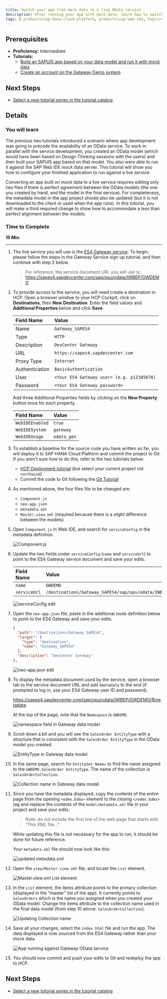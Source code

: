 ```yaml
---
title: Switch your app from mock data to a live OData service
description: After running your app with mock data, learn how to switch it to a live OData service
tags: [ products>sap-hana-cloud-platform, products>sap-web-ide, topic>cloud, topic>html5, topic>mobile, topic>odata, tutorial>intermediate ]
---
```


## Prerequisites  
 - **Proficiency:** Intermediate
 - **Tutorials:**
   - [Build an SAPUI5 app based on your data model and run it with mock data](http://go.sap.com/developer/tutorials/hcp-webide-build-app-mock-data.html)
   - [Create an account on the Gateway Demo system](http://go.sap.com/developer/tutorials/gateway-demo-signup.html)

## Next Steps
 - [Select a new tutorial series in the tutorial catalog](http://go.sap.com/developer/tutorials.html)

## Details

### You will learn  

The previous two tutorials introduced a scenario where app development was going to precede the availability of an OData service. To work in parallel with the service development, you created an OData model (which would have been based on Design Thinking sessions with the users) and then built your SAPUI5 app based on that model. You also were able to run it against the SAP Web IDE mock data server. This tutorial will show you how to configure your finished application to run against a live service.

Converting an app built on mock data to a live service requires editing only two files if there is perfect agreement between the OData models (the one you created by hand, and the model in the final service). For completeness, the metadata model in the app project should also be updated (but it is not downloaded to the client or used when the app runs). In this tutorial, you will make a third required change to show how to accommodate a less than perfect alignment between the models.

### Time to Complete

**15 Min**.

---

1. The live service you will use is the [ES4 Gateway service](https://sapes4.sapdevcenter.com/). To begin, please follow the steps in the Gateway Service sign up tutorial, and then continue with step 2 below.

    > For reference, the service document URL you will use is: <https://sapes4.sapdevcenter.com/sap/opu/odata/IWBEP/GWDEMO>


2. To provide access to the service, you will need create a destination in HCP. Open a browser window to your HCP Cockpit, click on **Destinations**, then **New Destination**. Enter the field values and **Additional Properties** below and click **Save**.

    Field Name     | Value
    :------------- | :-------------
    Name           | `Gateway_SAPES4`
    Type           | `HTTP`
    Description    | `DevCenter Gateway`
    URL            | `https://sapes4.sapdevcenter.com`
    Proxy Type     | `Internet`
    Authentication | `BasicAuthentication`
    User           | `<Your ES4 Gateway user> (e.g. p12345678)`
    Password       | `<Your ES4 Gateway password>`

    Add three Additional Properties fields by clicking on the **New Property** button once for each property.


    Field Name       | Value
    :--------------- | :-------------
    `WebIDEEnabled`  | `true`
    `WebIDESystem`   | `gateway`
    `WebIDEUsage`    | `odata_gen`


3. To establish a baseline for the source code you have written so far, you will deploy it to SAP HANA Cloud Platform and commit the project to Git. If you aren't sure how to do this, refer to the two tutorials below:

    - [HCP Deployment tutorial](http://go.sap.com/developer/tutorials/hcp-deploy-mobile-web-app.html) (but select your current project not `northwind`)
    - Commit the code to Git following the [Git Tutorial](http://go.sap.com/developer/tutorials/hcp-webide-commit-git.html)


4. As mentioned above, the four files file to be changed are:

    - `Component.js`
    - `neo-app.json`
    - `metadata.xml`
    - `Master.view.xml` (required because there is a slight difference between the models)

5. Open `Component.js` in Web IDE, and search for `serviceConfig` in the metadata definition.

    ![Component.js](https://raw.githubusercontent.com/SAPDocuments/Tutorials/master/tutorials/hcp-webide-switch-live-odata/m104_3_5.png)

6. Update the two fields under `serviceConfig` (`name` and `serviceUrl`) to point to the ES4 Gateway service document and save your edits.

    Field Name       | Value
    :--------------- | :-------------
    `name`           | `GWDEMO`
    `serviceUrl`     | `/destinations/Gateway_SAPES4/sap/opu/odata/IWBEP/GWDEMO`

    ![serviceConfig edit](https://raw.githubusercontent.com/SAPDocuments/Tutorials/master/tutorials/hcp-webide-switch-live-odata/m104_3_6.png)

7. Open the `neo-app.json` file, paste in the additional route definition below to point to the ES4 Gateway and save your edits.

    ```json
   {
      "path": "/destinations/Gateway_SAPES4",
      "target": {
        "type": "destination",
        "name": "Gateway_SAPES4"
      },
      "description": "DevCenter Gateway"
    },
    ```
    ![neo-app.json edit](https://raw.githubusercontent.com/SAPDocuments/Tutorials/master/tutorials/hcp-webide-switch-live-odata/m104_3_7.png)


8. To display the metadata document used by the service, open a browser tab to the service document URL and add `$metadata` to the end (if prompted to log in, use your ES4 Gateway user ID and password).

    <https://sapes4.sapdevcenter.com/sap/opu/odata/IWBEP/GWDEMO/$metadata>

    At the top of the page, note that the `Namespace` is `GWDEMO`.

    ![namespace field in Gateway data model](https://raw.githubusercontent.com/SAPDocuments/Tutorials/master/tutorials/hcp-webide-switch-live-odata/m104_3_8.png)

9. Scroll down a bit and you will see the `SalesOrder EntityType` with a structure that is consistent with the `SalesOrder EntityType` in the OData model you created.

    ![EntityType in Gateway data model](https://raw.githubusercontent.com/SAPDocuments/Tutorials/master/tutorials/hcp-webide-switch-live-odata/m104_3_9.png)


10. In the same page, search for `EntitySet Name=` to find the name assigned to the `GWDEMO.SalesOrder EntityType`. The name of the collection is `SalesOrderCollection`.

    ![Collection name in Gateway data model](https://raw.githubusercontent.com/SAPDocuments/Tutorials/master/tutorials/hcp-webide-switch-live-odata/m104_3_10.png)


11. Since you have the metadata displayed, copy the contents of the entire page from the opening `<edmx.Edmx>` element to the closing `</edmx.Edmx>` tag and replace the contents of the `model/metadata.xml` file in your project and save your edits.

    >Note: do not include the first line of the web page that starts with “This XML file…”

    While updating this file is not necessary for the app to run, it should be done for future reference.

    Your `metadata.xml` file should now look like this:

    ![updated metadata.xml](https://raw.githubusercontent.com/SAPDocuments/Tutorials/master/tutorials/hcp-webide-switch-live-odata/m104_3_11.png)


12. Open the `view/Master.view.xml` file, and locate the `List` element.

    ![Master.view.xml List element](https://raw.githubusercontent.com/SAPDocuments/Tutorials/master/tutorials/hcp-webide-switch-live-odata/m104_3_12.png)

13. In the `List` element, the items attribute points to the primary collection (displayed in the “master” list of the app). It currently points to `SalesOrders` which is the name you assigned when you created your OData model. Change the items attribute to the collection name used in the final data model (from step 10 above: `SalesOrderCollection`).

    ![Updating Collection name](https://raw.githubusercontent.com/SAPDocuments/Tutorials/master/tutorials/hcp-webide-switch-live-odata/m104_3_13.png)

14. Save all your changes, select the `index.html` file and run the app. The data displayed is now sourced from the ES4 Gateway rather than your mock data.

    ![App running against Gateway OData service](https://raw.githubusercontent.com/SAPDocuments/Tutorials/master/tutorials/hcp-webide-switch-live-odata/m104_3_14.png)

15. You should now commit and push your edits to Git and redeploy the app to HCP.


## Next Steps
 - [Select a new tutorial series in the tutorial catalog](http://go.sap.com/developer/tutorials.html)
